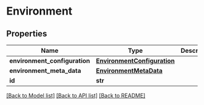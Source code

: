 # Environment

## Properties
Name | Type | Description | Notes
------------ | ------------- | ------------- | -------------
**environment_configuration** | [**EnvironmentConfiguration**](EnvironmentConfiguration.md) |  | [optional] 
**environment_meta_data** | [**EnvironmentMetaData**](EnvironmentMetaData.md) |  | [optional] 
**id** | **str** |  | [optional] 

[[Back to Model list]](../README.md#documentation-for-models) [[Back to API list]](../README.md#documentation-for-api-endpoints) [[Back to README]](../README.md)

